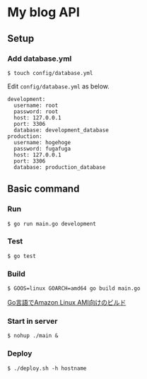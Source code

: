 # My blog API

## Setup

### Add database.yml

```
$ touch config/database.yml
```
Edit `config/database.yml` as below.

```
development:
  username: root
  password: root
  host: 127.0.0.1
  port: 3306
  database: development_database
production:
  username: hogehoge
  password: fugafuga
  host: 127.0.0.1
  port: 3306
  database: production_database
```

## Basic command

### Run

```
$ go run main.go development
```

### Test

```
$ go test
```

### Build

```
$ GOOS=linux GOARCH=amd64 go build main.go
```
[Go言語でAmazon Linux AMI向けのビルド](https://qiita.com/n0bisuke/items/493f236c014acfb581e4)

### Start in server

```
$ nohup ./main &
```

### Deploy

```
$ ./deploy.sh -h hostname
```
